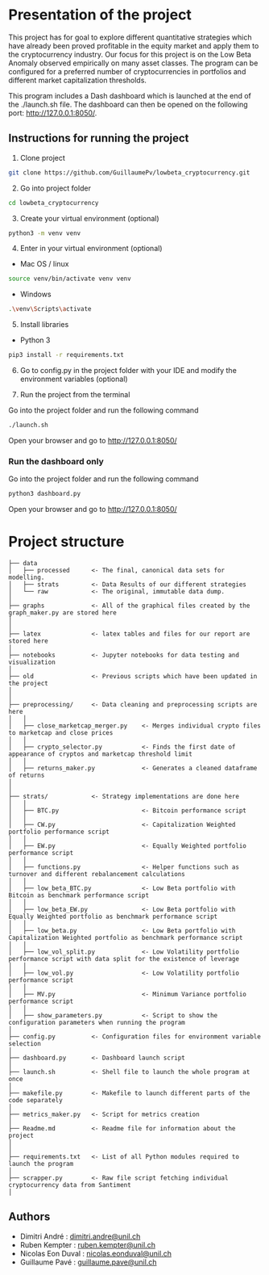 # Presentation of the project

This project has for goal to explore different quantitative strategies which have already been proved profitable in the equity market and apply them to the cryptocurrency industry. Our focus for this project is on the Low Beta Anomaly observed empirically on many asset classes. The program can be configured for a preferred number of cryptocurrencies in portfolios and different market capitalization thresholds.

This program includes a Dash dashboard which is launched at the end of the ./launch.sh file. The dashboard can then be opened on the following port: http://127.0.0.1:8050/.


## Instructions for running the project

1) Clone project

```bash
git clone https://github.com/GuillaumePv/lowbeta_cryptocurrency.git
```

2) Go into project folder

```bash
cd lowbeta_cryptocurrency
```

3) Create your virtual environment (optional)

```bash
python3 -m venv venv
```

4) Enter in your virtual environment (optional)

* Mac OS / linux
```bash
source venv/bin/activate venv venv
```

* Windows
```bash
.\venv\Scripts\activate
```

5) Install libraries

* Python 3
```bash
pip3 install -r requirements.txt
```

6) Go to config.py in the project folder with your IDE and modify the environment variables (optional)

7) Run the project from the terminal

Go into the project folder and run the following command

```bash
./launch.sh
```
Open your browser and go to http://127.0.0.1:8050/

### Run the dashboard only

Go into the project folder and run the following command

```bash
python3 dashboard.py
```

Open your browser and go to http://127.0.0.1:8050/

# Project structure

```
├── data
│   ├── processed      <- The final, canonical data sets for modelling.
│   ├── strats         <- Data Results of our different strategies
│   └── raw            <- The original, immutable data dump.
│
├── graphs             <- All of the graphical files created by the graph_maker.py are stored here
│
│
├── latex              <- latex tables and files for our report are stored here                    
│
├── notebooks          <- Jupyter notebooks for data testing and visualization
│
├── old                <- Previous scripts which have been updated in the project
│
│
├── preprocessing/     <- Data cleaning and preprocessing scripts are here
│   │
│   ├── close_marketcap_merger.py    <- Merges individual crypto files to marketcap and close prices
│   │
│   ├── crypto_selector.py           <- Finds the first date of appearance of cryptos and marketcap threshold limit          
│   │
│   ├── returns_maker.py             <- Generates a cleaned dataframe of returns
│
│  
├── strats/            <- Strategy implementations are done here
│   │
│   ├── BTC.py                       <- Bitcoin performance script
│   │
│   ├── CW.py                        <- Capitalization Weighted portfolio performance script      
│   │
│   ├── EW.py                        <- Equally Weighted portfolio performance script
│   │
│   ├── functions.py                 <- Helper functions such as turnover and different rebalancement calculations        
│   │
│   ├── low_beta_BTC.py              <- Low Beta portfolio with Bitcoin as benchmark performance script
│   │
│   ├── low_beta_EW.py               <- Low Beta portfolio with Equally Weighted portfolio as benchmark performance script         
│   │
│   ├── low_beta.py                  <- Low Beta portfolio with Capitalization Weighted portfolio as benchmark performance script
│   │
│   ├── low_vol_split.py             <- Low Volatility portfolio performance script with data split for the existence of leverage
│   │
│   ├── low_vol.py                   <- Low Volatility portfolio performance script     
│   │
│   ├── MV.py                        <- Minimum Variance portfolio performance script   
│   │
│   ├── show_parameters.py           <- Script to show the configuration parameters when running the program
│  
├── config.py          <- Configuration files for environment variable selection
│   
├── dashboard.py       <- Dashboard launch script
│
├── launch.sh          <- Shell file to launch the whole program at once
│
├── makefile.py        <- Makefile to launch different parts of the code separately
│
├── metrics_maker.py   <- Script for metrics creation
│
├── Readme.md          <- Readme file for information about the project
│
│
├── requirements.txt   <- List of all Python modules required to launch the program
│
├── scrapper.py        <- Raw file script fetching individual cryptocurrency data from Santiment
│                         
```

## Authors

* Dimitri André : dimitri.andre@unil.ch
* Ruben Kempter : ruben.kempter@unil.ch
* Nicolas Eon Duval : nicolas.eonduval@unil.ch
* Guillaume Pavé : guillaume.pave@unil.ch
